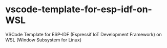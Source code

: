 # vscode-template-for-esp-idf-on-WSL
VSCode Template for ESP-IDF (Espressif IoT Development Framework) on WSL (Window Subsystem for Linux)

